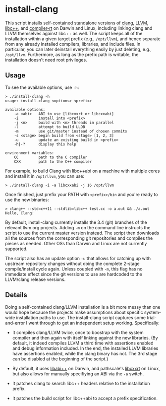 install-clang
=============

This script installs self-contained standalone versions of [clang][1],
[LLVM][2], [libc++][3], and [compiler-rt][4] on Darwin and Linux,
including linking clang and LLVM themselves against libc++ as well. The
script keeps all of the installation within a given target prefix (e.g.,
`/opt/llvm`), and hence separate from any already installed compilers,
libraries, and include files. In particular, you can later deinstall
everything easily by just deleting, e.g., `/opt/llvm`. Furthermore, as
long as the prefix path is writable, the installation doesn't need root
privileges.

Usage
-----

To see the available options, use `-h`:

    > ./install-clang -h
    usage: install-clang <options> <prefix>

    available options:
        -a <abi>   ABI to use [libcxxrt or libcxxabi]
        -i         install into <prefix>
        -j <n>     build with <n> threads in parallel
        -l         attempt to build LLDB
        -m         use git/master instead of chosen commits
        -s <stage> begin build from <stage> [1, 2, 3]
        -u         update an existing build in <prefix>
        -h|-?      display this help

    environment variables:
        CC         path to the C compiler
        CXX        path to the C++ compiler

For example, to build Clang with libc++abi on a machine with multiple
cores and install it in `/opt/llvm`, you can use:

    > ./install-clang -i -a libcxxabi -j 16 /opt/llvm

Once finished, just prefix your PATH with `<prefix>/bin` and you're
ready to use the new binaries:

    > clang++ --std=c++11 --stdlib=libc++ test.cc -o a.out && ./a.out
    Hello, Clang!

By default, install-clang currently installs the 3.4 (git) branches of
the relevant llvm.org projects. Adding `-m` on the command line
instructs the script to use the current master version instead. The
script then downloads all the sources from the corresponding git
repositories and compiles the pieces as needed. Other OSs than
Darwin and Linux are not currently supported.

The script also has an update option `-u` that allows for catching up
with upstream repository changes without doing the complete
2-stage compile/install cycle again. Unless coupled with `-m`, this flag
has no immediate effect since the git versions to use are hardcoded to
the LLVM/clang release versions.

Details
-------

Doing a self-contained clang/LLVM installation is a bit more messy
than one would hope because the projects make assumptions about
specific system-wide installation paths to use. The install-clang
script captures some trial-and-error I went through to get an
independent setup working. Specifically:

- It compiles clang/LLVM twice, once to boostrap with the system
  compiler and then again with itself linking against the new
  libraries. (By default, it indeed compiles LLVM a third time
  with assertions enabled and debug information included. In the
  end, the installed LLVM libraries have assertions enabled, while
  the clang binary has not. The 3rd stage can be disabled at the
  beginning of the script.)

- By default, it uses [libabi++][5] on Darwin, and pathscale's
  [libcxxrt][6] on Linux, but also allows for manually specifiying an
  ABI via the `-a` switch.

- It patches clang to search libc++ headers relative to the
  installation prefix.

- It patches the build script for libc++abi to accept a prefix
  specification.

[1]: http://clang.llvm.org
[2]: http://www.llvm.org
[3]: http://libcxx.llvm.org
[4]: http://compiler-rt.llvm.org
[5]: http://libcxxabi.llvm.org
[6]: https://github.com/pathscale/libcxxrt
